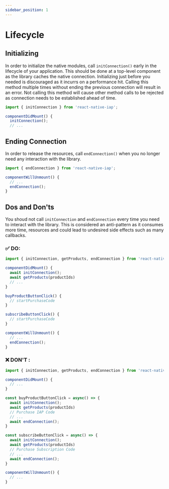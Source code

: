 ```yaml
---
sidebar_position: 1
---
```


# Lifecycle

## Initializing

In order to initialize the native modules, call `initConnection()` early in the lifecycle of your application. This should be done at a top-level component as the library caches the native connection. Initializing just before you needed is discouraged as it incurrs on a performance hit. Calling this method multiple times without ending the previous connection will result in an error. Not calling this method will cause other method calls to be rejected as connection needs to be established ahead of time.

```ts
import { initConnection } from 'react-native-iap';

componentDidMount() {
  initConnection();
  // ...
```

## Ending Connection

In order to release the resources, call `endConnection()` when you no longer need any interaction with the library.

```ts
import { endConnection } from 'react-native-iap';

componentWillUnmount() {
  // ...
  endConnection();
}
```

## Dos and Don'ts

You shoud not call `initConnection` and `endConnection` every time you need to interact with the library. This is considered an anti-pattern as it consumes more time, resources and could lead to undesired side effects such as many callbacks.

### :white_check_mark: DO:

```ts
import { initConnection, getProducts, endConnection } from 'react-native-iap';

componentDidMount() {
  await initConnection();
  await getProducts(productIds)
  // ...
}

buyProductButtonClick() {
  // startPurchaseCode
}

subscribeButtonClick() {
  // startPurchaseCode
}

componentWillUnmount() {
  // ...
  endConnection();
}
```

### :x: DON'T :

```ts
import { initConnection, getProducts, endConnection } from 'react-native-iap';

componentDidMount() {
  // ...
}

const buyProductButtonClick = async() => {
  await initConnection();
  await getProducts(productIds)
  // Purchase IAP Code
  // ...
  await endConnection();
}

const subscribeButtonClick = async() => {
  await initConnection();
  await getProducts(productIds)
  // Purchase Subscription Code
  // ...
  await endConnection();
}

componentWillUnmount() {
  // ...
}
```
